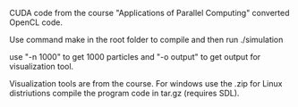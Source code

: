CUDA code from the course "Applications of Parallel Computing" converted OpenCL code.

Use command make in the root folder to compile and then run ./simulation

use "-n 1000" to get 1000 particles and "-o output" to get output for visualization tool.

Visualization tools are from the course. For windows use the .zip for Linux distriutions compile the program code in tar.gz (requires SDL).